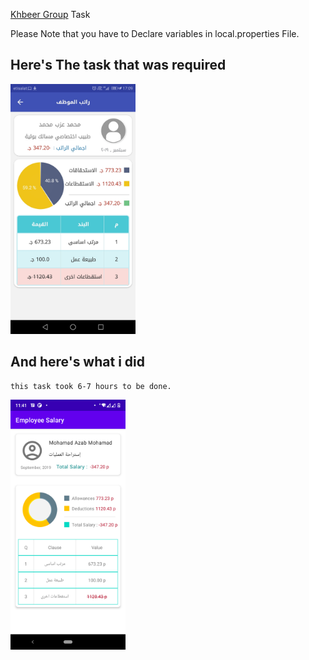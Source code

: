 [Khbeer Group](https://www.khabeergroup.com/) Task

Please Note that you have to Declare variables in local.properties File.

## Here's The task that was required

<img src="Screenshot_20200212-170903.jpg" height="400" alt="The Task"/>

## And here's what i did
   
    this task took 6-7 hours to be done.

<img src="Screenshot_20230101-114147.png" height="400" alt="My Task"/>


